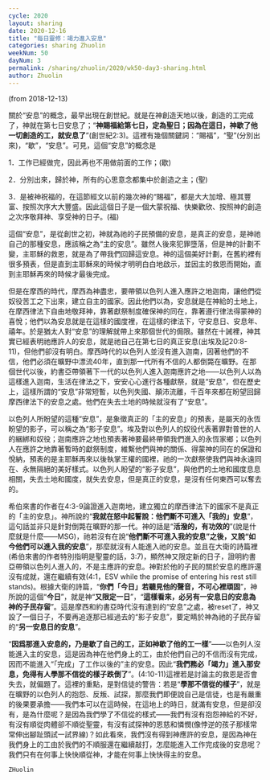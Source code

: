 ```yaml
---
cycle: 2020
layout: sharing
date: 2020-12-16
title: "每日靈修：竭力進入安息"
categories: sharing Zhuolin
weekNum: 50
dayNum: 3
permalink: /sharing/zhuolin/2020/wk50-day3-sharing.html
author: Zhuolin
---
```

(from 2018-12-13)

關於“安息”的概念，最早出現在創世紀。就是在神創造天地以後，創造的工完成了，神就在第七日安息了；“**神賜福給第七日，定為聖日；因為在這日，神歇了他一切創造的工，就安息了**”(創世紀2:3)。這裡有幾個關鍵詞：“賜福”，“聖”(分別出來)，“歇”，“安息”。可見，這個“安息”的概念是  

1．工作已經做完，因此再也不用做前面的工作；(歇)  

2．分別出來，歸於神，所有的心思意念都集中於創造之主；(聖)  

3．是被神祝福的，在這節經文以前的幾次神的“賜福”，都是大大加增、極其豐富、按照次序大大豐盛。因此這個日子是一個大蒙祝福、快樂歡欣、按照神的創造之次序敬拜神、享受神的日子。(福)  

這個“安息”，是從創世之初，神就為祂的子民預備的安息，是真正的安息，是神祂自己的那種安息，應該稱之為“主的安息”。雖然人後來犯罪墮落，但是神的計劃不變，主耶穌的救恩，就是為了帶我們回歸這安息。神的這個美好計劃，在舊約裡有很多預表，但是直到主耶穌來的時候才明明白白地啟示，並因主的救恩而開始，直到主耶穌再來的時候才最後完成。  

但是在摩西的時代，摩西為神盡忠，要帶領以色列人進入應許之地迦南，讓他們從奴役苦工之下出來，建立自主的國家。因此他們以為，安息就是在神給的土地上，在摩西律法下自由地敬拜神，靠著獻祭制度確保神的同在，靠著遵行律法得蒙神的喜悅；他們以為安息就是在這樣的國度裡，在這樣的律法下，守安息日、安息年、禧年。於是猶太人對“安息”的理解就帶上來那個世代的侷限。雖然在十誡裡，神其實已經表明祂應許人的安息，就是祂自己在第七日的真正安息(出埃及記20:8-11)，但他們卻沒有明白。摩西時代的以色列人並沒有進入迦南，因著他們的不信，他們必須在曠野中漂流40年，直到那一代所有不信的人都倒斃在曠野。在那個世代以後，約書亞帶領著下一代的以色列人進入迦南應許之地——以色列人以為這樣進入迦南，生活在律法之下，安安心心進行各種獻祭，就是“安息”，但在歷史上，這樣所謂的“安息”非常短暫，以色列失國、顛沛流離，千百年來都在盼望回歸摩西律法下的安息之處。他們在失去土地的時候就沒有了“安息”。  

以色列人所盼望的這種“安息”，是象徵真正的「主的安息」的預表，是屬天的永恆盼望的影子，可以稱之為“影子安息”。埃及對以色列人的奴役代表著罪對普世的人的綑綁和奴役；迦南應許之地也預表著神要最終帶領我們進入的永恆家鄉；以色列人在應許之地靠著暫時的獻祭制度，維繫他們與神的關係、得蒙神的同在的保證和悅納，預表的是主耶穌再來以後執掌王權的國裡，祂的一次獻祭使我們與神永遠同在、永無隔絕的美好樣式。以色列人盼望的“影子安息”，與他們的土地和國度息息相關，失去土地和國度，就失去安息，但是真正的安息，是沒有任何東西可以奪去的。  

希伯來書的作者在4:3-9論證進入迦南地，建立獨立的摩西律法下的國家不是真正的「主的安息」。神所說的“**我就在怒中起誓說：他們斷不可進入「我的」安息**”，這句話並非只是針對倒斃在曠野的那一代。神的話是“**活潑的，有功效的**”(說是什麼就是什麼——MSG)，祂若沒有在說“**他們斷不可進入我的安息”之後，又說“如今他們可以進入我的安息**”，那麼就沒有人能進入祂的安息。並且在大衛的詩篇裡(希伯來書的作者特別指明是聖靈的話，3:7)，顯然神又限定新的日子，證明約書亞帶領以色列人進入的，不是主應許的安息。神對於他的子民的關於安息的應許還沒有成就，還在繼續有效(4:1，ESV while the promise of entering his rest still stands)。根據大衛的詩篇，“**你們「今日」若聽見他的聲音，不可心裡頑固**”，神所說的這個“**今日**”，就是神“**又限定一日**”，“**這樣看來，必另有一安息日的安息為神的子民存留**”。這是摩西和約書亞時代沒有達到的“安息”之處，被reset了，神又設了一個日子，不要再追逐那已經過去的“影子安息”，要定睛於神為祂的子民存留的“**另一安息日的安息**”。  

“**因爲那進入安息的，乃是歇了自己的工，正如神歇了他的工一樣**”——以色列人沒能進入主的安息，這是因為神在他們身上的工，由於他們自己的不信而沒有完成，因而不能進入“「完成」了工作以後的”主的安息。因此“**我們務必「竭力」進入那安息，免得有人學那不信從的樣子跌倒了**”。(4:10-11)這裡若是討論主的救恩是否會失去，就偏題了。這裡的重點，是對信徒的警告：若是“**學那不信從的樣子**”，就是在曠野的以色列人的抱怨、反叛、試探，那麼我們即便說自己是信徒，也是有嚴重的後果要承擔——我們本可以在這時候，在這地上的時日，就滿有安息，但是卻沒有，是為什麼呢？是因為我們學了不信從的樣式——我們有沒有抱怨神給的不好，有沒有順從肉體卻不順從聖靈，有沒有試探神的恩慈和憐憫(像悖逆的孩子那樣常常伸出腳趾頭試一試界線)？如此看來，我們沒有得到神應許的安息，是因為神在我們身上的工由於我們的不順服還在繼續敲打，怎麼能進入工作完成後的安息呢？我們只有在何事上快快順從神，才能在何事上快快得主的安息。  

`ZHuolin`  

